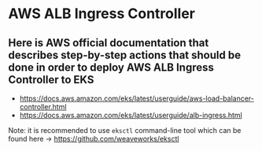 # AWS ALB Ingress Controller

## Here is AWS official documentation that describes step-by-step actions that should be done in order to deploy AWS ALB Ingress Controller to EKS

- https://docs.aws.amazon.com/eks/latest/userguide/aws-load-balancer-controller.html
- https://docs.aws.amazon.com/eks/latest/userguide/alb-ingress.html

Note: it is recommended to use ```eksctl``` command-line tool which can be found here -> https://github.com/weaveworks/eksctl
